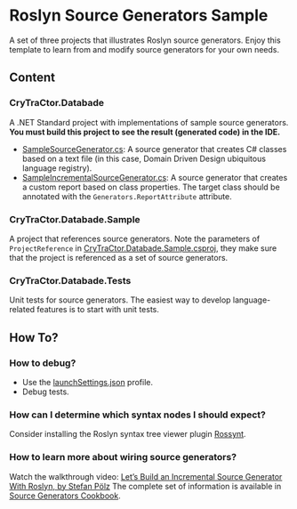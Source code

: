 # Roslyn Source Generators Sample

A set of three projects that illustrates Roslyn source generators. Enjoy this template to learn from and modify source generators for your own needs.

## Content
### CryTraCtor.Databade
A .NET Standard project with implementations of sample source generators.
**You must build this project to see the result (generated code) in the IDE.**

- [SampleSourceGenerator.cs](SampleSourceGenerator.cs): A source generator that creates C# classes based on a text file (in this case, Domain Driven Design ubiquitous language registry).
- [SampleIncrementalSourceGenerator.cs](SampleIncrementalSourceGenerator.cs): A source generator that creates a custom report based on class properties. The target class should be annotated with the `Generators.ReportAttribute` attribute.

### CryTraCtor.Databade.Sample
A project that references source generators. Note the parameters of `ProjectReference` in [CryTraCtor.Databade.Sample.csproj](../CryTraCtor.Databade.Sample/CryTraCtor.Databade.Sample.csproj), they make sure that the project is referenced as a set of source generators. 

### CryTraCtor.Databade.Tests
Unit tests for source generators. The easiest way to develop language-related features is to start with unit tests.

## How To?
### How to debug?
- Use the [launchSettings.json](Properties/launchSettings.json) profile.
- Debug tests.

### How can I determine which syntax nodes I should expect?
Consider installing the Roslyn syntax tree viewer plugin [Rossynt](https://plugins.jetbrains.com/plugin/16902-rossynt/).

### How to learn more about wiring source generators?
Watch the walkthrough video: [Let’s Build an Incremental Source Generator With Roslyn, by Stefan Pölz](https://youtu.be/azJm_Y2nbAI)
The complete set of information is available in [Source Generators Cookbook](https://github.com/dotnet/roslyn/blob/main/docs/features/source-generators.cookbook.md).